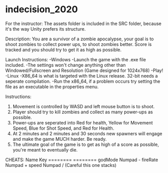 # indecision_2020
For the instructor:
The assets folder is included in the SRC folder, because it's the way Unity prefers its structure.

Description: 
You are a survivor of a zombie apocalypse, your goal is to shoot zombies to collect power ups,
to shoot zombies better. Score is tracked and you should try to get it as high as possible.

Launch Instructions:
-Windows
	-Launch the game with the .exe file included. 
	-The settings won't change anything other than Windowed/Fullscreen and Resolution (Game designed for 1024x768)
	-Play!
-Linux
	-X86_64 is what is targeted with the Linux release. 32-bit needs a seperate compilation.
	-Run the x86_64, if a problem occurs try setting the file as an executable in the properties menu.

Instructions:
1. Movement is controlled by WASD and left mouse button is to shoot.
2. Player should try to kill zombies and collect as many power-ups as possible.
3. Power-ups are seperated into Red for health, Yellow for Movement Speed, Blue for Shot Speed, and Red for Health.
4. At 2 minutes and 2 minutes and 30 seconds new spawners will engage and make the game MUCH harder. Be ready.
5. The ultimate goal of the game is to get as high of a score as possible, you're meant to eventually die.

CHEATS:
Name		Key
========	========
godMode		Numpad -
fireRate	Numpad +
speed		Numpad / (Careful this one stacks)